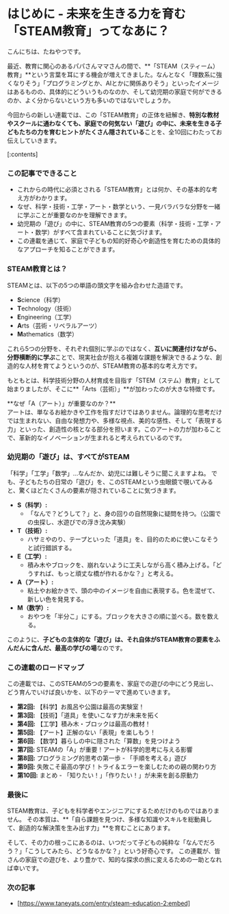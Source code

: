 # はじめに - 未来を生きる力を育む「STEAM教育」ってなあに？
こんにちは、たねやつです。

最近、教育に関心のあるパパさんママさんの間で、**「STEAM（スティーム）教育」**という言葉を耳にする機会が増えてきました。なんとなく「理数系に強くなりそう」「プログラミングとか、AIとかに関係ありそう」といったイメージはあるものの、具体的にどういうものなのか、そして幼児期の家庭で何ができるのか、よく分からないという方も多いのではないでしょうか。

今回からの新しい連載では、この「STEAM教育」の正体を紐解き、**特別な教材やスクールに通わなくても、家庭での何気ない「遊び」の中に、未来を生きる子どもたちの力を育むヒントがたくさん隠されている**ことを、全10回にわたってお伝えしていきます。

[:contents]

### この記事でできること
- これからの時代に必須とされる「STEAM教育」とは何か、その基本的な考え方がわかります。
- なぜ、科学・技術・工学・アート・数学という、一見バラバラな分野を一緒に学ぶことが重要なのかを理解できます。
- 幼児期の「遊び」の中に、STEAM教育の5つの要素（科学・技術・工学・アート・数学）がすべて含まれていることに気づけます。
- この連載を通じて、家庭で子どもの知的好奇心や創造性を育むための具体的なアプローチを知ることができます。

### STEAM教育とは？
STEAMとは、以下の5つの単語の頭文字を組み合わせた造語です。

- **S**cience（科学）
- **T**echnology（技術）
- **E**ngineering（工学）
- **A**rts（芸術・リベラルアーツ）
- **M**athematics（数学）

これら5つの分野を、それぞれ個別に学ぶのではなく、**互いに関連付けながら、分野横断的に学ぶ**ことで、現実社会が抱える複雑な課題を解決できるような、創造的な人材を育てようというのが、STEAM教育の基本的な考え方です。

もともとは、科学技術分野の人材育成を目指す「STEM（ステム）教育」として始まりましたが、そこに**「Arts（芸術）」**が加わったのが大きな特徴です。

<div class="div-info">
  **なぜ「A（アート）」が重要なのか？**<br>
  アートは、単なるお絵かきや工作を指すだけではありません。論理的な思考だけでは生まれない、自由な発想力や、多様な視点、美的な感性、そして「表現する力」といった、創造性の核となる部分を担います。このアートの力が加わることで、革新的なイノベーションが生まれると考えられているのです。
</div>

### 幼児期の「遊び」は、すべてがSTEAM
「科学」「工学」「数学」…なんだか、幼児には難しそうに聞こえますよね。
でも、子どもたちの日常の「遊び」を、このSTEAMという虫眼鏡で覗いてみると、驚くほどたくさんの要素が隠されていることに気づきます。

- **S（科学）:**
  - 「なんで？どうして？」と、身の回りの自然現象に疑問を持つ。（公園での虫探し、水遊びでの浮き沈み実験）
- **T（技術）:**
  - ハサミやのり、テープといった「道具」を、目的のために使いこなそうと試行錯誤する。
- **E（工学）:**
  - 積み木やブロックを、崩れないように工夫しながら高く積み上げる。「どうすれば、もっと頑丈な橋が作れるかな？」と考える。
- **A（アート）:**
  - 粘土やお絵かきで、頭の中のイメージを自由に表現する。色を混ぜて、新しい色を発見する。
- **M（数学）:**
  - おやつを「半分こ」にする。ブロックを大きさの順に並べる。数を数える。

このように、**子どもの主体的な「遊び」は、それ自体がSTEAM教育の要素をふんだんに含んだ、最高の学びの場**なのです。

### この連載のロードマップ
この連載では、このSTEAMの5つの要素を、家庭での遊びの中にどう見出し、どう育んでいけば良いかを、以下のテーマで進めていきます。

- **第2回:** 【科学】お風呂や公園は最高の実験室！
- **第3回:** 【技術】「道具」を使いこなす力が未来を拓く
- **第4回:** 【工学】積み木・ブロックは最高の教材！
- **第5回:** 【アート】正解のない「表現」を楽しもう！
- **第6回:** 【数学】暮らしの中に隠された「算数」を見つけよう
- **第7回:** STEAMの「A」が重要！アートが科学的思考に与える影響
- **第8回:** プログラミング的思考の第一歩 - 「手順を考える」遊び
- **第9回:** 失敗こそ最高の学び！トライ＆エラーを楽しむための親の関わり方
- **第10回:** まとめ - 「知りたい！」「作りたい！」が未来を創る原動力

### 最後に
STEAM教育は、子どもを科学者やエンジニアにするためだけのものではありません。
その本質は、**「自ら課題を見つけ、多様な知識やスキルを総動員して、創造的な解決策を生み出す力」**を育むことにあります。

そして、その力の根っこにあるのは、いつだって子どもの純粋な「なんでだろう？」「こうしてみたら、どうなるかな？」という好奇心です。
この連載が、皆さんの家庭での遊びを、より豊かで、知的な探求の旅に変えるための一助となれば幸いです。

### 次の記事
- [https://www.taneyats.com/entry/steam-education-2:embed]
